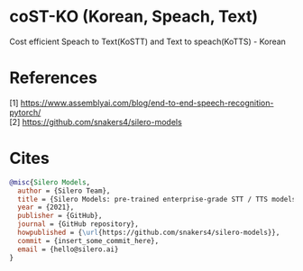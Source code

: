 # coST-KO (Korean, Speach, Text)
Cost efficient Speach to Text(KoSTT) and Text to speach(KoTTS) - Korean


# References
[1] https://www.assemblyai.com/blog/end-to-end-speech-recognition-pytorch/ <Br>
[2] https://github.com/snakers4/silero-models

# Cites
```BibTex
@misc{Silero Models,
  author = {Silero Team},
  title = {Silero Models: pre-trained enterprise-grade STT / TTS models and benchmarks},
  year = {2021},
  publisher = {GitHub},
  journal = {GitHub repository},
  howpublished = {\url{https://github.com/snakers4/silero-models}},
  commit = {insert_some_commit_here},
  email = {hello@silero.ai}
}
```
